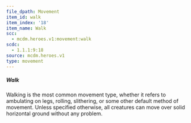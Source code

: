 ```yaml
---
file_dpath: Movement
item_id: walk
item_index: '18'
item_name: Walk
scc:
  - mcdm.heroes.v1:movement:walk
scdc:
  - 1.1.1:9:18
source: mcdm.heroes.v1
type: movement
---
```


##### Walk

Walking is the most common movement type, whether it refers to ambulating on legs, rolling, slithering, or some other default method of movement. Unless specified otherwise, all creatures can move over solid horizontal ground without any problem.
